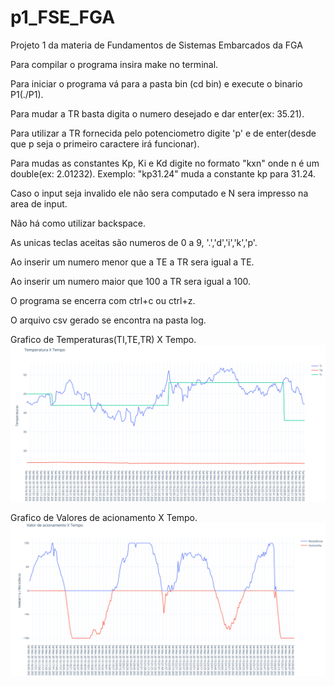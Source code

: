 # p1_FSE_FGA
Projeto 1 da materia de Fundamentos de Sistemas Embarcados da FGA

Para compilar o programa insira make no terminal.

Para iniciar o programa vá para a pasta bin (cd bin) e execute o binario P1(./P1).

Para mudar a TR basta digita o numero desejado e dar enter(ex: 35.21).

Para utilizar a TR fornecida pelo potenciometro digite 'p' e de enter(desde que p seja o primeiro caractere irá funcionar).

Para mudas as constantes Kp, Ki e Kd digite no formato "kxn" onde n é um double(ex: 2.01232).
Exemplo: "kp31.24" muda a constante kp para 31.24.

Caso o input seja invalido ele não sera computado e N sera impresso na area de input.

Não há como utilizar backspace.

As unicas teclas aceitas são numeros de 0 a 9, '.','d','i','k','p'.

Ao inserir um numero menor que a TE a TR sera igual a TE.

Ao inserir um numero maior que 100 a TR sera igual a 100.

O programa se encerra com ctrl+c ou ctrl+z.

O arquivo csv gerado se encontra na pasta log.

Grafico de Temperaturas(TI,TE,TR) X Tempo.
![TemperaturesGraph](Graphs/TemperaturesGraph.png)

Grafico de Valores de acionamento X Tempo.
![InstensityGraph](Graphs/IntensityGraph.png)


